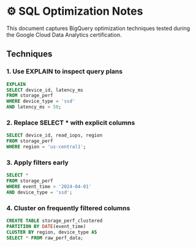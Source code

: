 # ⚙️ SQL Optimization Notes

This document captures BigQuery optimization techniques tested during the Google Cloud Data Analytics certification.

## Techniques

### 1. Use EXPLAIN to inspect query plans
```sql
EXPLAIN
SELECT device_id, latency_ms
FROM storage_perf
WHERE device_type = 'ssd'
AND latency_ms > 50;
```

### 2. Replace SELECT * with explicit columns
```sql
SELECT device_id, read_iops, region
FROM storage_perf
WHERE region = 'us-central1';
```

### 3. Apply filters early
```sql
SELECT *
FROM storage_perf
WHERE event_time > '2024-04-01'
AND device_type = 'ssd';
```

### 4. Cluster on frequently filtered columns
```sql
CREATE TABLE storage_perf_clustered
PARTITION BY DATE(event_time)
CLUSTER BY region, device_type AS
SELECT * FROM raw_perf_data;
```
